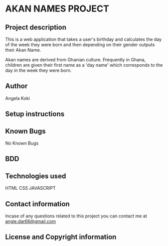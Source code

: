 # AKAN NAMES PROJECT

## Project description
This is a web application that takes a user's birthday and calculates the day of the week they were born and then depending on their gender outputs their Akan Name. 

Akan names are derived from Ghanian culture. Frequently in Ghana, children are given their first name as a 'day name' which corresponds to the day in the week they were born. 

## Author
Angela Koki

## Setup instructions

## Known Bugs
No Known Bugs

## BDD



## Technologies used
HTML 
CSS
JAVASCRIPT

## Contact information

Incase of any questions related to this project you can contact me at angie.dar66@gmail.com

## License and Copyright information 